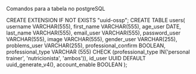 Comandos para a tabela no postgreSQL

CREATE EXTENSION IF NOT EXISTS "uuid-ossp";
CREATE TABLE users(
    username VARCHAR(555),
    first_name VARCHAR(555),
    age_user DATE,
    last_name VARCHAR(555),
    email_user VARCHAR(555),
    password_user VARCHAR(555),
    image VARCHAR(555),
    gender_user VARCHAR(255),
    problems_user VARCHAR(255),
    professional_confirm BOOLEAN,
    professional_type VARCHAR (555) CHECK (professional_type IN('personal trainer', 'nutricionista', 'ambos')),
    id_user UUID DEFAULT uuid_generate_v4(),
    account_enable BOOLEAN
);

